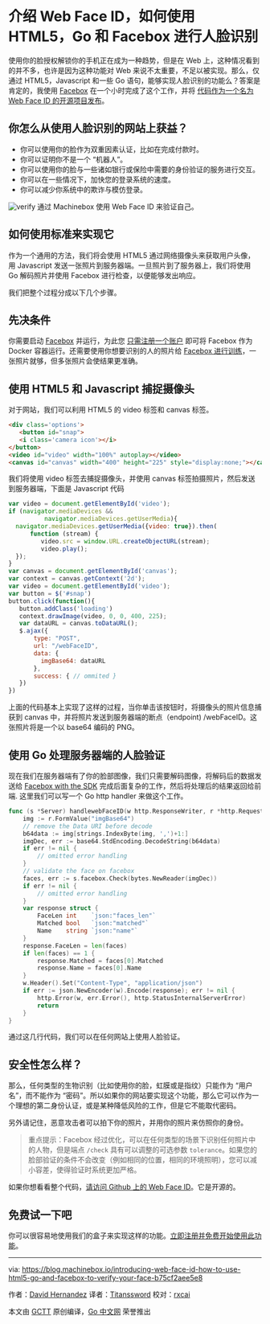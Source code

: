 <!--# Introducing Web Face ID, how to use HTML5, Go and Facebox to verify your face-->
# 介绍 Web Face ID，如何使用 HTML5，Go 和 Facebox 进行人脸识别

使用你的脸授权解锁你的手机正在成为一种趋势，但是在 Web 上，这种情况看到的并不多，也许是因为这种功能对 Web 来说不太重要，不足以被实现。那么，仅通过 HTML5，Javascript 和一些 Go 语句，能够实现人脸识别的功能么？答案是肯定的，我使用 [Facebox](https://machinebox.io/docs/facebox/teaching-facebox) 在一个小时完成了这个工作，并将 [代码作为一个名为 Web Face ID 的开源项目发布](https://github.com/machinebox/webFaceID)。

## 你怎么从使用人脸识别的网站上获益？

- 你可以使用你的脸作为双重因素认证，比如在完成付款时。
- 你可以证明你不是一个 “机器人”。
- 你可以使用你的脸与一些诸如银行或保险中需要的身份验证的服务进行交互。
- 你可以在一些情况下，加快您的登录系统的速度。
- 你可以减少你系统中的欺诈与模仿登录。

![verify](https://raw.githubusercontent.com/studygolang/gctt-images/master/go-facebox/1.png)
通过 Machinebox 使用 Web Face ID 来验证自己。

## 如何使用标准来实现它

作为一个通用的方法，我们将会使用 HTML5 通过网络摄像头来获取用户头像，用 Javascript 发送一张照片到服务器端。一旦照片到了服务器上，我们将使用 Go 解码照片并使用 Facebox 进行检查，以便能够发出响应。

我们把整个过程分成以下几个步骤。

## 先决条件

你需要启动 [Facebox](https://machinebox.io/docs/facebox) 并运行，为此您 [只需注册一个账户](http://machinebox.io/account) 即可将 Facebox 作为 Docker 容器运行。还需要使用你想要识别的人的照片给 [Facebox 进行训练](https://machinebox.io/docs/facebox/teaching-facebox)，一张照片就够，但多张照片会使结果更准确。

## 使用 HTML5 和 Javascript 捕捉摄像头

对于网站，我们可以利用 HTML5 的 video 标签和 canvas 标签。

```html
<div class='options'>
   <button id="snap">
   <i class='camera icon'></i>
</button>
<video id="video" width="100%" autoplay></video>
<canvas id="canvas" width="400" height="225" style="display:none;"></canvas>
```

我们将使用 video 标签去捕捉摄像头，并使用 canvas 标签拍摄照片，然后发送到服务器端，下面是 Javascript 代码

```javascript
var video = document.getElementById('video');
if (navigator.mediaDevices &&
          navigator.mediaDevices.getUserMedia){
  navigator.mediaDevices.getUserMedia({video: true}).then(
      function (stream) {
         video.src = window.URL.createObjectURL(stream);
         video.play();
  });
}
var canvas = document.getElementById('canvas');
var context = canvas.getContext('2d');
var video = document.getElementById('video');
var button = $('#snap')
button.click(function(){
   button.addClass('loading')
   context.drawImage(video, 0, 0, 400, 225);
   var dataURL = canvas.toDataURL();
   $.ajax({
       type: "POST",
       url: "/webFaceID",
       data: {
         imgBase64: dataURL
       },
       success: { // ommited }
   })
})
```
上面的代码基本上实现了这样的过程，当你单击该按钮时，将摄像头的照片信息捕获到 canvas 中，并将照片发送到服务器端的断点（endpoint) /webFaceID。这张照片将是一个以 base64 编码的 PNG。

## 使用 Go 处理服务器端的人脸验证

现在我们在服务器端有了你的脸部图像，我们只需要解码图像，将解码后的数据发送给 [Facebox with the SDK](https://github.com/machinebox/sdk-go) 完成后面复杂的工作，然后将处理后的结果返回给前端.
这里我们可以写一个 Go http handler 来做这个工作。

```go
func (s *Server) handlewebFaceID(w http.ResponseWriter, r *http.Request) {
    img := r.FormValue("imgBase64")
    // remove the Data URI before decode
    b64data := img[strings.IndexByte(img, ',')+1:]
    imgDec, err := base64.StdEncoding.DecodeString(b64data)
    if err != nil {
        // omitted error handling
    }
    // validate the face on facebox
    faces, err := s.facebox.Check(bytes.NewReader(imgDec))
    if err != nil {
        // omitted error handling
    }
    var response struct {
        FaceLen int    `json:"faces_len"`
        Matched bool   `json:"matched"`
        Name    string `json:"name"`
    }
    response.FaceLen = len(faces)
    if len(faces) == 1 {
        response.Matched = faces[0].Matched
        response.Name = faces[0].Name
    }
    w.Header().Set("Content-Type", "application/json")
    if err := json.NewEncoder(w).Encode(response); err != nil {
        http.Error(w, err.Error(), http.StatusInternalServerError)
        return
    }
}
```
通过这几行代码，我们可以在任何网站上使用人脸验证。

## 安全性怎么样？

那么，任何类型的生物识别（比如使用你的脸，虹膜或是指纹）只能作为 “用户名”，而不能作为 “密码”。所以如果你的网站要实现这个功能，那么它可以作为一个理想的第二身份认证，或是某种降低风险的工作，但是它不能取代密码。

另外请记住，恶意攻击者可以拍下你的照片，并用你的照片来仿照你的身份。

> 重点提示：Facebox 经过优化，可以在任何类型的场景下识别任何照片中的人物，但是端点 `/check` 具有可以调整的可选参数 `tolerance`。如果您的脸部验证的条件不会改变（例如相同的位置，相同的环境照明），您可以减小容差，使得验证时系统更加严格。

如果你想看看整个代码，[请访问 Github 上的 Web Face ID](https://github.com/machinebox/webFaceID)。它是开源的。

## 免费试一下吧

你可以很容易地使用我们的盒子来实现这样的功能。[立即注册并免费开始使用此功能](https://machinebox.io/)。

----------------

via: https://blog.machinebox.io/introducing-web-face-id-how-to-use-html5-go-and-facebox-to-verify-your-face-b75cf2aee5e8

作者：[David Hernandez](https://blog.machinebox.io/@dahernan)
译者：[Titanssword](https://github.com/Titanssword)
校对：[rxcai](https://github.com/rxcai)

本文由 [GCTT](https://github.com/studygolang/GCTT) 原创编译，[Go 中文网](https://studygolang.com/) 荣誉推出
